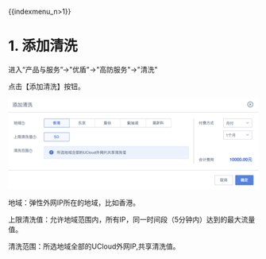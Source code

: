 {{indexmenu_n>1}}

# 1. 添加清洗

进入“产品与服务”-\>"优盾"-\>"高防服务"-\>"清洗"

点击【添加清洗】按钮。

![](/images/opintro/添加清洗.png)

地域：弹性外网IP所在的地域，比如香港。

上限清洗值：允许地域范围内，所有IP，同一时间段（5分钟内）达到的最大流量值。

清洗范围：所选地域全部的UCloud外网IP,共享清洗值。
